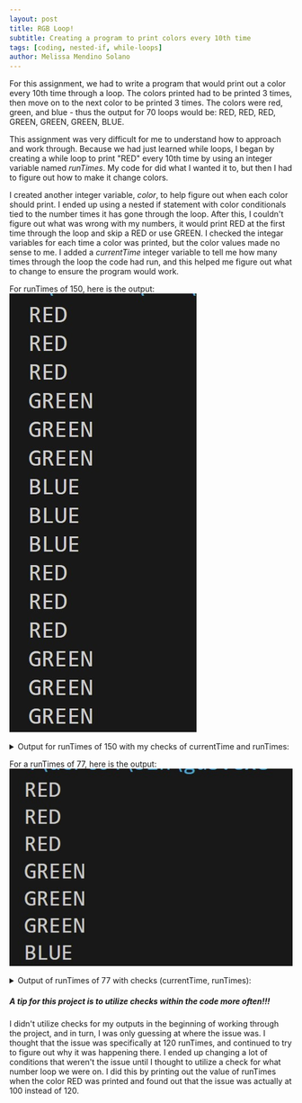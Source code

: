 ```yaml
---
layout: post
title: RGB Loop!
subtitle: Creating a program to print colors every 10th time
tags: [coding, nested-if, while-loops]
author: Melissa Mendino Solano
---
```


For this assignment, we had to write a program that would print out a color every 10th time through a loop. The colors printed had to be printed 3 times, then move on to the next color to be printed 3 times.
The colors were red, green, and blue - thus the output for 70 loops would be: RED, RED, RED, GREEN, GREEN, GREEN, BLUE.

This assignment was very difficult for me to understand how to approach and work through.
Because we had just learned while loops, I began by creating a while loop to print "RED" every 10th time by using an integer variable named *runTimes*. My code for did what I wanted it to, but then I had to figure out how to make it change colors.

I created another integer variable, *color*, to help figure out when each color should print. I ended up using a nested if statement with color conditionals tied to the number times it has gone through the loop. After this, I couldn't figure out what was wrong with my numbers, it would print RED at the first time through the loop and skip a RED or use GREEN. I checked the integar variables for each time a color was printed, but the color values made no sense to me. I added a *currentTime* integer variable to tell me how many times through the loop the code had run, and this helped me figure out what to change to ensure the program would work.

For runTimes of 150, here is the output:
![Output reads: RED, RED, RED, GREEN, GREEN, GREEN, BLUE, BLUE, BLUE, GREEN](https://github.com/mmendino/mmendino.github.io/blob/master/assets/img/rgb_150rT.jpg?raw=true)

<details markdown="1">
<summary>Output for runTimes of 150 with my checks of currentTime and runTimes:</summary>
![](https://github.com/mmendino/mmendino.github.io/blob/master/assets/img/rgb_150rT_checks.jpg?raw=true)
</details>

For a runTimes of 77, here is the output:
![](https://github.com/mmendino/mmendino.github.io/blob/master/assets/img/rgb_77.jpg?raw=true)

<details markdown="1">
<summary>Output of runTimes of 77 with checks (currentTime, runTimes):</summary>
![](https://github.com/mmendino/mmendino.github.io/blob/master/assets/img/rgb_77rT_checks.jpg?raw=true)
</details>


##### A tip for this project is to utilize checks within the code more often!!!
I didn't utilize checks for my outputs in the beginning of working through the project, and in turn, I was only guessing at where the issue was. I thought that the issue was specifically at 120 runTimes, and continued to try to figure out why it was happening there.
I ended up changing a lot of conditions that weren't the issue until I thought to utilize a check for what number loop we were on.
I did this by printing out the value of runTimes when the color RED was printed and found out that the issue was actually at 100 instead of 120.
